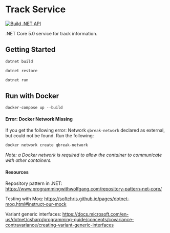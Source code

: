 # Track Service
[![Build .NET API](https://github.com/Quarter-Break/track_service/actions/workflows/build_test.yml/badge.svg)](https://github.com/Quarter-Break/track_service/actions/workflows/build_test.yml)

.NET Core 5.0 service for track information.

## Getting Started
```zsh
dotnet build
```
```zsh
dotnet restore
```
```zsh
dotnet run
```

## Run with Docker
```
docker-compose up --build
```

#### Error: Docker Network Missing
If you get the following error:
Network `qbreak-network` declared as external, but could not be found. Run the following:
```zsh
docker network create qbreak-network
```
<i>Note: a Docker network is required to allow the container to communicate with other containers.</i>

#### Resources

Repository pattern in .NET: https://www.programmingwithwolfgang.com/repository-pattern-net-core/

Testing with Moq: https://softchris.github.io/pages/dotnet-moq.html#instruct-our-mock

Variant generic interfaces: https://docs.microsoft.com/en-us/dotnet/csharp/programming-guide/concepts/covariance-contravariance/creating-variant-generic-interfaces
